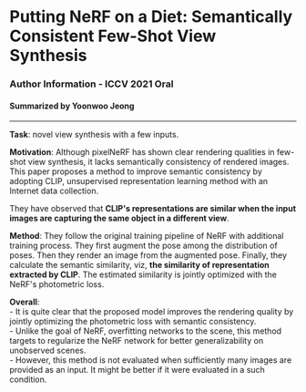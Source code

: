 # Putting NeRF on a Diet: Semantically Consistent Few-Shot View Synthesis 
### Author Information - ICCV 2021 Oral
#### Summarized by Yoonwoo Jeong
---

**Task**: novel view synthesis with a few inputs. 

 

**Motivation**: Although pixelNeRF has shown clear rendering qualities in few-shot view synthesis, it lacks semantically consistency of rendered images. This paper proposes a method to improve semantic consistency by adopting CLIP, unsupervised representation learning method with an Internet data collection. 

 

They have observed that **CLIP's representations are similar when the input images are capturing the same object in a different view**. 

 

**Method**: They follow the original training pipeline of NeRF with additional training process. They first augment the pose among the distribution of poses. Then they render an image from the augmented pose. Finally, they calculate the semantic similarity, viz, **the similarity of representation extracted by CLIP**. The estimated similarity is jointly optimized with the NeRF's photometric loss. 

 

**Overall**: \
    - It is quite clear that the proposed model improves the rendering quality by jointly optimizing the photometric loss with semantic consistency. \
    - Unlike the goal of NeRF, overfitting networks to the scene, this method targets to regularize the NeRF network for better generalizability on unobserved scenes. \
    - However, this method is not evaluated when sufficiently many images are provided as an input. It might be better if it were evaluated in a such condition.